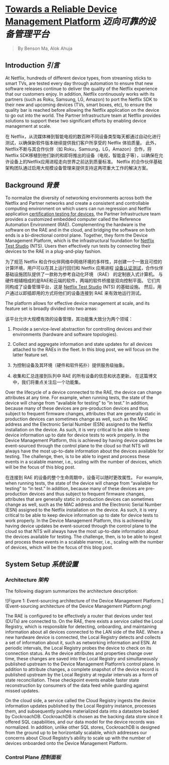 # [Towards a Reliable Device Management Platform](https://netflixtechblog.com/towards-a-reliable-device-management-platform-4f86230ca623) _迈向可靠的设备管理平台_

> By Benson Ma, Alok Ahuja

## Introduction _引言_

At Netflix, hundreds of different device types, from streaming sticks to smart TVs, are tested every day through automation to ensure that new software releases continue to deliver the quality of the Netflix experience that our customers enjoy. 
In addition, Netflix continuously works with its partners (such as Roku, Samsung, LG, Amazon) to port the Netflix SDK to their new and upcoming devices (TVs, smart boxes, etc), to ensure the quality bar is reached before allowing the Netflix application on the device to go out into the world. 
The Partner Infrastructure team at Netflix provides solutions to support these two significant efforts by enabling device management at scale.

在 Netflix，从流媒体棒到智能电视的数百种不同设备类型每天都通过自动化进行测试，以确保新软件版本继续提供我们客户所享受的 Netflix 体验质量。
此外，Netflix不断与其合作伙伴（如 Roku，Samsung，LG，Amazon）合作，将Netflix SDK移植到他们新的和即将推出的设备（电视，智能盒子等），以确保在允许设备上的Netflix应用进程走向世界之前达到质量标准。
Netflix 的合作伙伴基础架构团队通过启用大规模设备管理来提供支持这两项重大工作的解决方案。

## Background _背景_

To normalize the diversity of networking environments across both the Netflix and Partner networks and create a consistent and controllable computing environment on which users can run regression and Netflix application [certification testing for devices](), the Partner Infrastructure team provides a customized embedded computer called the Reference Automation Environment (RAE). 
Complementing the hardware is the software on the RAE and in the cloud, and bridging the software on both ends is a bi-directional control plane. 
Together, they form the Device Management Platform, which is the infrastructural foundation for [Netflix Test Studio]() (NTS). 
Users then effectively run tests by connecting their devices to the RAE in a plug-and-play fashion.

为了规范 Netflix 和合作伙伴网络中网络环境的多样性，并创建一个一致且可控的计算环境，用户可以在其上运行回归和 Netflix 应用进程 [设备认证测试]()，合作伙伴基础设施团队提供了一款称为参考自动化环境 （RAE） 的定制嵌入式计算机。
与硬件相辅相成的是RAE和云端的软件，两端的软件桥接是双向控制平面。
它们共同构成了设备管理平台，这是 [Netflix Test Studio]() (NTS) 的基础设施。
然后，用户通过以即插即用的方式将他们的设备连接到 RAE 来有效地运行测试。

The platform allows for effective device management at scale, and its feature set is broadly divided into two areas:

该平台允许大规模有效的设备管理，其功能集大致分为两个领域：

1. Provide a service-level abstraction for controlling devices and their environments (hardware and software topologies).

2. Collect and aggregate information and state updates for all devices attached to the RAEs in the fleet. 
    In this blog post, we will focus on the latter feature set.


1. 为控制设备及其环境（硬件和软件拓扑）提供服务级抽象。

2. 收集和汇总连接到队列中 RAE 的所有设备的信息和状态更新。
   在这篇博文中，我们将重点关注后一个功能集。

Over the lifecycle of a device connected to the RAE, the device can change attributes at any time. 
For example, when running tests, the state of the device will change from “available for testing” to “in test.” In addition, because many of these devices are pre-production devices and thus subject to frequent firmware changes, attributes that are generally static in production devices can sometimes change as well, such as the MAC address and the Electronic Serial Number (ESN) assigned to the Netflix installation on the device. 
As such, it is very critical to be able to keep device information up to date for device tests to work properly. 
In the Device Management Platform, this is achieved by having device updates be event-sourced through the control plane to the cloud so that NTS will always have the most up-to-date information about the devices available for testing. 
The challenge, then, is to be able to ingest and process these events in a scalable manner, i.e., scaling with the number of devices, which will be the focus of this blog post.

在连接到 RAE 的设备的整个生命周期中，设备可以随时更改属性。
For example, when running tests, the state of the device will change from “available for testing” to “in test.” In addition, because many of these devices are pre-production devices and thus subject to frequent firmware changes, attributes that are generally static in production devices can sometimes change as well, such as the MAC address and the Electronic Serial Number (ESN) assigned to the Netflix installation on the device. 
As such, it is very critical to be able to keep device information up to date for device tests to work properly. 
In the Device Management Platform, this is achieved by having device updates be event-sourced through the control plane to the cloud so that NTS will always have the most up-to-date information about the devices available for testing. 
The challenge, then, is to be able to ingest and process these events in a scalable manner, i.e., scaling with the number of devices, which will be the focus of this blog post.

## System Setup _系统设置_

### Architecture _架构_

The following diagram summarizes the architecture description:

![Figure 1: Event-sourcing architecture of the Device Management Platform.](Event-sourcing architecture of the Device Management Platform.png)

The RAE is configured to be effectively a router that devices under test (DUTs) are connected to. 
On the RAE, there exists a service called the Local Registry, which is responsible for detecting, onboarding, and maintaining information about all devices connected to the LAN side of the RAE. 
When a new hardware device is connected, the Local Registry detects and collects a set of information about it, such as networking information and ESN. 
At periodic intervals, the Local Registry probes the device to check on its connection status. 
As the device attributes and properties change over time, these changes are saved into the Local Registry and simultaneously published upstream to the Device Management Platform’s control plane. 
In addition to attribute changes, a complete snapshot of the device record is published upstream by the Local Registry at regular intervals as a form of state reconciliation. 
These checkpoint events enable faster state reconstruction by consumers of the data feed while guarding against missed updates.

On the cloud side, a service called the Cloud Registry ingests the device information updates published by the Local Registry instance, processes them, and subsequently pushes materialized data into a datastore backed by CockroachDB. 
CockroachDB is chosen as the backing data store since it offered SQL capabilities, and our data model for the device records was normalized. 
In addition, unlike other SQL stores, CockroachDB is designed from the ground up to be horizontally scalable, which addresses our concerns about Cloud Registry’s ability to scale up with the number of devices onboarded onto the Device Management Platform.

### Control Plane _控制面板_


